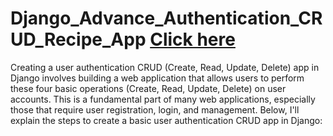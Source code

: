 # Django_Advance_Authentication_CRUD_Recipe_App [Click here ](https://curdvegapp.pythonanywhere.com)
Creating a user authentication CRUD (Create, Read, Update, Delete) app in Django involves building a web application that allows users to perform these four basic operations (Create, Read, Update, Delete) on user accounts. This is a fundamental part of many web applications, especially those that require user registration, login, and management. Below, I'll explain the steps to create a basic user authentication CRUD app in Django:

